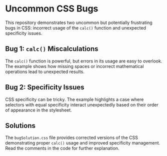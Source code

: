 # Uncommon CSS Bugs

This repository demonstrates two uncommon but potentially frustrating bugs in CSS: incorrect usage of the `calc()` function and unexpected specificity issues. 

## Bug 1: `calc()` Miscalculations
The `calc()` function is powerful, but errors in its usage are easy to overlook.  The example shows how missing spaces or incorrect mathematical operations lead to unexpected results.

## Bug 2: Specificity Issues
CSS specificity can be tricky.  The example highlights a case where selectors with equal specificity interact unexpectedly based on their order of appearance in the stylesheet.

## Solutions
The `bugSolution.css` file provides corrected versions of the CSS demonstrating proper `calc()` usage and improved specificity management.  Read the comments in the code for further explanation. 